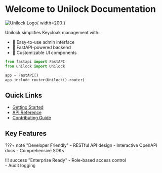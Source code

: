 # Welcome to Unilock Documentation

![Unilock Logo](img/logo.png){ width=200 }

Unilock simplifies Keycloak management with:
- 🔐 Easy-to-use admin interface  
- 🚀 FastAPI-powered backend
- 🎨 Customizable UI components

```python
from fastapi import FastAPI
from unilock import Unilock

app = FastAPI()
app.include_router(Unilock().router)
```

## Quick Links

- [Getting Started](dev/setup.md)
- [API Reference](api/auth.md)
- [Contributing Guide](../CONTRIBUTING.md)

## Key Features

???+ note "Developer Friendly"
    - RESTful API design
    - Interactive OpenAPI docs
    - Comprehensive SDKs

!!! success "Enterprise Ready"
    - Role-based access control  
    - Audit logging

